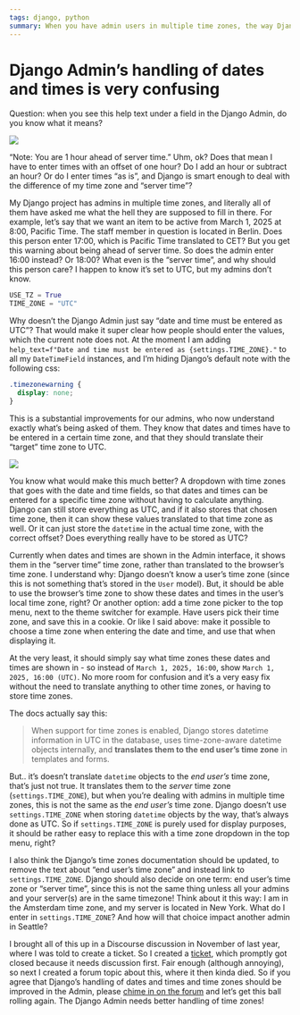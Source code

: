 ```yaml
---
tags: django, python
summary: When you have admin users in multiple time zones, the way Django handles the input and display of dates and times is causing confusion. Here’s how you can improve things.
---
```


# Django Admin’s handling of dates and times is very confusing

Question: when you see this help text under a field in the Django Admin, do you know what it means?

![](/articles/images/django-admin-datetime.png)

“Note: You are 1 hour ahead of server time.” Uhm, ok? Does that mean I have to enter times with an offset of one hour? Do I add an hour or subtract an hour? Or do I enter times “as is”, and Django is smart enough to deal with the difference of my time zone and “server time”?

My Django project has admins in multiple time zones, and literally all of them have asked me what the hell they are supposed to fill in there. For example, let’s say that we want an item to be active from March 1, 2025 at 8:00, Pacific Time. The staff member in question is located in Berlin. Does this person enter 17:00, which is Pacific Time translated to CET? But you get this warning about being ahead of server time. So does the admin enter 16:00 instead? Or 18:00? What even is the “server time”, and why should this person care? I happen to know it’s set to UTC, but my admins don’t know.

```python
USE_TZ = True
TIME_ZONE = "UTC"
```

Why doesn’t the Django Admin just say “date and time must be entered as UTC”? That would make it super clear how people should enter the values, which the current note does not. At the moment I am adding `help_text=f"Date and time must be entered as {settings.TIME_ZONE}."` to all my `DateTimeField` instances, and I’m hiding Django’s default note with the following css:

```css
.timezonewarning { 
  display: none; 
}
```

This is a substantial improvements for our admins, who now understand exactly what’s being asked of them. They know that dates and times have to be entered in a certain time zone, and that they should translate their “target” time zone to UTC.

![](/articles/images/django-admin-datetime-after.png)

You know what would make this much better? A dropdown with time zones that goes with the date and time fields, so that dates and times can be entered for a specific time zone without having to calculate anything. Django can still store everything as UTC, and if it also stores that chosen time zone, then it can show these values translated to that time zone as well. Or it can just store the `datetime` in the actual time zone, with the correct offset? Does everything really have to be stored as UTC?

Currently when dates and times are shown in the Admin interface, it shows them in the “server time” time zone, rather than translated to the browser’s time zone. I understand why: Django doesn’t know a user’s time zone (since this is not something that’s stored in the `User` model). But, it should be able to use the browser’s time zone to show these dates and times in the user’s local time zone, right? Or another option: add a time zone picker to the top menu, next to the theme switcher for example. Have users pick their time zone, and save this in a cookie. Or like I said above: make it possible to choose a time zone when entering the date and time, and use that when displaying it.

At the very least, it should simply say what time zones these dates and times are shown in - so instead of `March 1, 2025, 16:00`, show `March 1, 2025, 16:00 (UTC)`. No more room for confusion and it’s a very easy fix without the need to translate anything to other time zones, or having to store time zones.

The docs actually say this:

> When support for time zones is enabled, Django stores datetime information in UTC in the database, uses time-zone-aware datetime objects internally, and **translates them to the end user’s time zone** in templates and forms.

But.. it’s doesn’t translate `datetime` objects to the *end user’s* time zone, that’s just not true. It translates them to the *server* time zone (`settings.TIME_ZONE`), but when you’re dealing with admins in multiple time zones, this is not the same as the *end user’s* time zone. Django doesn’t use `settings.TIME_ZONE` when storing `datetime` objects by the way, that’s always done as UTC. So if `settings.TIME_ZONE` is purely used for display purposes, it should be rather easy to replace this with a time zone dropdown in the top menu, right?

I also think the Django’s time zones documentation should be updated, to remove the text about “end user’s time zone” and instead link to `settings.TIME_ZONE`. Django should also decide on one term: end user’s time zone or “server time”, since this is not the same thing unless all your admins and your server(s) are in the same timezone! Think about it this way: I am in the Amsterdam time zone, and my server is located in New York. What do I enter in `settings.TIME_ZONE`? And how will that choice impact another admin in Seattle?

I brought all of this up in a Discourse discussion in November of last year, where I was told to create a ticket. So I created a [ticket](https://code.djangoproject.com/ticket/35951), which promptly got closed because it needs discussion first. Fair enough (although annoying), so next I created a forum topic about this, where it then kinda died. So if you agree that Django’s handling of dates and times and time zones should be improved in the Admin, please [chime in on the forum](https://forum.djangoproject.com/t/djangos-handling-of-datetimes-in-the-admin-interface-can-be-greatly-improved/36823) and let’s get this ball rolling again. The Django Admin needs better handling of time zones!